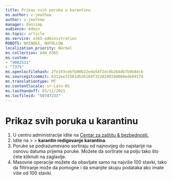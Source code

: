 ```yaml
---
title: Prikaz svih poruka u karantinu
ms.author: v-jmathew
author: v-jmathew
manager: dansimp
audience: Admin
ms.topic: article
ms.service: o365-administration
ROBOTS: NOINDEX, NOFOLLOW
localization_priority: Normal
ms.collection: Adm_O365
ms.custom:
- "9002531"
- "7375"
ms.openlocfilehash: 2fe193cebfb00b22eda54f2dc0b264db7b9b84cb
ms.sourcegitcommit: 6312ee31561db36104f32282d019d069ede69174
ms.translationtype: MT
ms.contentlocale: sr-Latn-RS
ms.lasthandoff: 03/11/2021
ms.locfileid: "50747233"
---
```

# <a name="view-all-quarantined-messages"></a>Prikaz svih poruka u karantinu

1. U centru administracije idite na [Centar za zaštitu & bezbednosti.](https://go.microsoft.com/fwlink/p/?linkid=2077143)
2. Idite na   >    >  **karantin redigovanje karantina**.
3. Poruke se podrazumevano sortiraju od najnovijeg do najstarije na osnovu datuma prijema poruke. Možete da sortirate na polju tako što ćete kliknuti na zaglavlje.
4. Masovne operacije možete da obavljate samo na najviše 100 stavki, tako da filtriranje može da pomogne i da smanjite skupu podataka ako imate više od 100 stavki.
